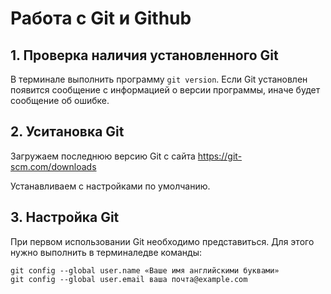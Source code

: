 # Работа с Git и Github
## 1. Проверка наличия установленного Git
В терминале выполнить программу `git version`.
Eсли Git установлен появится сообщение с информацией о версии программы, иначе будет сообщение об ошибке.
## 2. Уситановка Git
Загружаем последнюю версию Git с сайта https://git-scm.com/downloads

Устанавливаем с настройками по умолчанию.

## 3. Настройка Git
При первом использовании Git необходимо представиться. Для этого нужно выполнить в терминаледве команды:
```
git config --global user.name «Ваше имя английскими буквами»
git config --global user.email ваша почта@example.com
```

